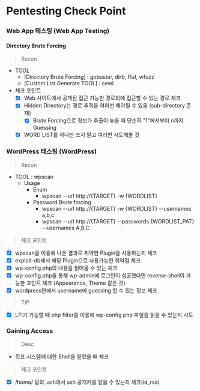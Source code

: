 # Pentesting Check Point

### Web App 테스팅 (Web App Testing)

#### Directory Brute Forcing
> Recon
 - TOOL
   - [Directory Brute Forcing] : gobuster, dirb, ffuf, wfuzz
   - [Custom List Generate TOOL] : cewl
 - 체크 포인트
   - [x] Web 사이트에서 공개된 접근 가능한 경로외에 접근할 수 있는 경로 체크
   - [x] Hidden Directory는 경로 추적을 여러번 해야될 수 있음 (sub-directory 존재)
     - [x] Brute Forcing으로 정보가 추출이 늦을 때 단순히 "1"에서부터 n까지 Guessing  
   - [x] WORD LIST를 하나만 쓰지 말고 여러번 시도해볼 것

### WordPress 테스팅 (WordPress)
> Recon
 - TOOL : wpscan
   - Usage
     - Enum
       - wpscan --url http://{TARGET} -w {WORDLIST}
     - Password Brute forcing
       - wpscan --url http://{TARGET} -w {WORDLIST} --usernames a,b,c
       - wpscan --url http://{TARGET} --passwords {WORDLIST_PAT} --usernames A,B,C
> 체크 포인트
 - [x] wpscan을 이용해 나온 결과로 취약한 Plugin을 사용하는지 체크 
 - [x] exploit-db에서 해당 Plugin으로 사용가능한 취약점 체크
 - [x] wp-config.php의 내용을 읽어올 수 있는 체크
 - [x] wp-config.php을 통해 wp-admin에 로그인이 성공했다면 reverse-shell이 가능한 포인트 체크 (Appearance, Theme 같은 것)
 - [x] wordpress안에서 username에 guessing 할 수 있는 정보 체크
> TIP
 - [x] LFI가 가능할 때  php filter를 이용해 wp-config.php 파일을 읽을 수 있는지 시도

### Gaining Access
> Desc
 - 목표 시스템에 대한 Shell을 얻었을 때 체크
> 체크 포인트
 - [x] /home/ 밑의 .ssh에서 ssh 공개키를 얻을 수 있는지 체크(id_rsa)
